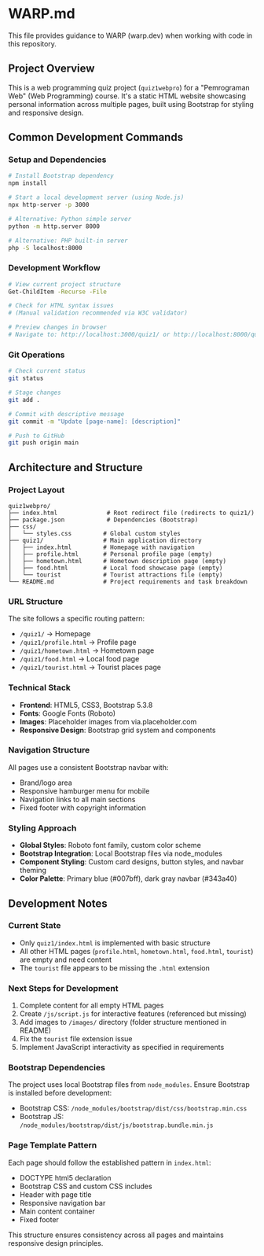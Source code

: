 # WARP.md

This file provides guidance to WARP (warp.dev) when working with code in this repository.

## Project Overview

This is a web programming quiz project (`quiz1webpro`) for a "Pemrograman Web" (Web Programming) course. It's a static HTML website showcasing personal information across multiple pages, built using Bootstrap for styling and responsive design.

## Common Development Commands

### Setup and Dependencies
```bash
# Install Bootstrap dependency
npm install

# Start a local development server (using Node.js)
npx http-server -p 3000

# Alternative: Python simple server
python -m http.server 8000

# Alternative: PHP built-in server
php -S localhost:8000
```

### Development Workflow
```bash
# View current project structure
Get-ChildItem -Recurse -File

# Check for HTML syntax issues
# (Manual validation recommended via W3C validator)

# Preview changes in browser
# Navigate to: http://localhost:3000/quiz1/ or http://localhost:8000/quiz1/
```

### Git Operations
```bash
# Check current status
git status

# Stage changes
git add .

# Commit with descriptive message
git commit -m "Update [page-name]: [description]"

# Push to GitHub
git push origin main
```

## Architecture and Structure

### Project Layout
```
quiz1webpro/
├── index.html              # Root redirect file (redirects to quiz1/)
├── package.json            # Dependencies (Bootstrap)
├── css/
│   └── styles.css         # Global custom styles
├── quiz1/                 # Main application directory
│   ├── index.html         # Homepage with navigation
│   ├── profile.html       # Personal profile page (empty)
│   ├── hometown.html      # Hometown description page (empty) 
│   ├── food.html          # Local food showcase page (empty)
│   └── tourist            # Tourist attractions file (empty)
└── README.md              # Project requirements and task breakdown
```

### URL Structure
The site follows a specific routing pattern:
- `/quiz1/` → Homepage
- `/quiz1/profile.html` → Profile page
- `/quiz1/hometown.html` → Hometown page  
- `/quiz1/food.html` → Local food page
- `/quiz1/tourist.html` → Tourist places page

### Technical Stack
- **Frontend**: HTML5, CSS3, Bootstrap 5.3.8
- **Fonts**: Google Fonts (Roboto)
- **Images**: Placeholder images from via.placeholder.com
- **Responsive Design**: Bootstrap grid system and components

### Navigation Structure
All pages use a consistent Bootstrap navbar with:
- Brand/logo area
- Responsive hamburger menu for mobile
- Navigation links to all main sections
- Fixed footer with copyright information

### Styling Approach
- **Global Styles**: Roboto font family, custom color scheme
- **Bootstrap Integration**: Local Bootstrap files via node_modules
- **Component Styling**: Custom card designs, button styles, and navbar theming
- **Color Palette**: Primary blue (#007bff), dark gray navbar (#343a40)

## Development Notes

### Current State
- Only `quiz1/index.html` is implemented with basic structure
- All other HTML pages (`profile.html`, `hometown.html`, `food.html`, `tourist`) are empty and need content
- The `tourist` file appears to be missing the `.html` extension

### Next Steps for Development
1. Complete content for all empty HTML pages
2. Create `/js/script.js` for interactive features (referenced but missing)
3. Add images to `/images/` directory (folder structure mentioned in README)
4. Fix the `tourist` file extension issue
5. Implement JavaScript interactivity as specified in requirements

### Bootstrap Dependencies
The project uses local Bootstrap files from `node_modules`. Ensure Bootstrap is installed before development:
- Bootstrap CSS: `/node_modules/bootstrap/dist/css/bootstrap.min.css` 
- Bootstrap JS: `/node_modules/bootstrap/dist/js/bootstrap.bundle.min.js`

### Page Template Pattern
Each page should follow the established pattern in `index.html`:
- DOCTYPE html5 declaration
- Bootstrap CSS and custom CSS includes
- Header with page title
- Responsive navigation bar
- Main content container
- Fixed footer

This structure ensures consistency across all pages and maintains responsive design principles.
